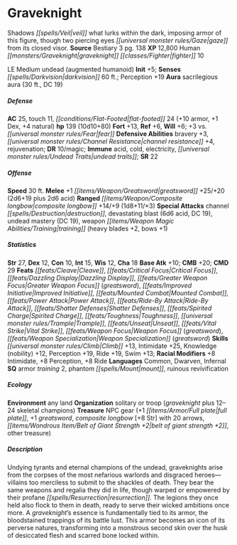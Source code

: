 ﻿---
cssclass: [monsters]
title1: Graveknight
desc_short: Shadows veil what lurks within the dark, imposing armor of this figure,
  though two piercing eyes gaze from its closed visor.
title2: Graveknight
CR: 11
sources:
- name: Bestiary 3
  page: 138
  link: http://paizo.com/products/btpy8odu?Pathfinder-Roleplaying-Game-Bestiary-3
XP: 12800
race: Human
classes:
- graveknight fighter 10
alignment: LE
size: Medium
type: undead
subtypes:
- augmented humanoid
initiative:
  bonus: 5
senses:
  darkvision: 60
auras:
- name: sacrilegious aura
  radius: 30
  DC: 19
AC:
  AC: 25
  touch: 11
  flat_footed: 24
  components:
    armor: 10
    dex: 1
    natural: 4
HP:
  HP: 139
  long: 10d10+80
saves:
  fort: 13
  ref: 6
  will: 6
  other: +3 vs. fear
defensive_abilities:
- bravery +3
- channel resistance +4
- rejuvenation
DR:
- amount: 10
  weakness: magic
immunities:
- acid
- cold
- electricity
- undead traits
SR: 22
speeds:
  base: 30
attacks:
  melee:
  - - text: +1 greatsword +25/+20 (2d6+19 plus 2d6 acid)
      entries:
      - - damage: 2d6+19
        - damage: 2d6
          type: acid
      attack: +1 greatsword
      bonus:
      - 25
      - 20
  ranged:
  - - text: composite longbow +14/+9 (1d8+11/×3)
      entries:
      - - damage: 1d8+11
          crit_multiplier: 3
      attack: composite longbow
      bonus:
      - 14
      - 9
  special:
  - channel destruction
  - devastating blast (6d6 acid, DC 19)
  - undead mastery (DC 19)
  - weapon training (heavy blades +2, bows +1)
ability_scores:
  STR: 27
  DEX: 12
  CON: 10
  INT: 15
  WIS: 12
  CHA: 18
BAB: 10
CMB: 20
CMD: 29
feats:
- name: Cleave
- name: Critical Focus
- name: Dazzling Display
- name: Greater Weapon Focus (greatsword)
- is_bonus: true
  name: Improved Initiative
- is_bonus: true
  name: Mounted Combat
- name: Power Attack
- is_bonus: true
  name: Ride-By Attack
- name: Shatter Defenses
- name: Spirited Charge
- is_bonus: true
  name: Toughness
- name: Trample
- name: Unseat
- name: Vital Strike
- name: Weapon Focus (greatsword)
- name: Weapon Specialization (greatsword)
skills:
  Climb: 13
  Intimidate: 25
  Knowledge (nobility): 12
  Perception: 19
  Ride: 19
  Swim: 13
  _racial_mods:
    Intimidate:
      _: 8
    Perception:
      _: 8
    Ride:
      _: 8
languages:
- Common
- Dwarven
- Infernal
special_qualities:
- armor training 2
- phantom mount
- ruinous revivification
ecology:
  environment: any land
  organization: solitary or troop (graveknight plus 12-24 skeletal champions)
  treasure_type: NPC Gear
  treasure:
  - +1 full plate
  - +1 greatsword
  - composite longbow [+8 Str] with 20 arrows
  - belt of giant strength +2
  - other treasure
desc_long: Undying tyrants and eternal champions of the undead, graveknights arise
  from the corpses of the most nefarious warlords and disgraced heroes-villains too
  merciless to submit to the shackles of death. They bear the same weapons and regalia
  they did in life, though warped or empowered by their profane resurrection. The
  legions they once held also flock to them in death, ready to serve their wicked
  ambitions once more. A graveknight's essence is fundamentally tied to its armor,
  the bloodstained trappings of its battle lust. This armor becomes an icon of its
  perverse natures, transforming into a monstrous second skin over the husk of desiccated
  flesh and scarred bone locked within.

---

# Graveknight
Shadows _[[spells/Veil|veil]]_ what lurks within the dark, imposing armor of this figure, though two piercing eyes _[[universal monster rules/Gaze|gaze]]_ from its closed visor.
**Source** Bestiary 3 pg. 138
**XP** 12,800
Human _[[monsters/Graveknight|graveknight]]_ _[[classes/Fighter|fighter]]_ 10

LE Medium undead (augmented humanoid)
**Init** +5; **Senses** _[[spells/Darkvision|darkvision]]_ 60 ft.; Perception +19
**Aura** sacrilegious aura (30 ft., DC 19)

##### Defense

**AC** 25, touch 11, _[[conditions/Flat-Footed|flat-footed]]_ 24 (+10 armor, +1 Dex, +4 natural)
**hp** 139 (10d10+80)
**Fort** +13, **Ref** +6, **Will** +6; +3 vs. _[[universal monster rules/Fear|fear]]_
**Defensive Abilities** bravery +3, _[[universal monster rules/Channel Resistance|channel resistance]]_ +4, rejuvenation; **DR** 10/magic; **Immune** acid, cold, electricity, _[[universal monster rules/Undead Traits|undead traits]]_; **SR** 22

##### Offense
**Speed** 30 ft.
**Melee** +1 _[[items/Weapon/Greatsword|greatsword]]_ +25/+20 (2d6+19 plus 2d6 acid)
**Ranged** _[[items/Weapon/Composite longbow|composite longbow]]_ +14/+9 (1d8+11/×3)
**Special Attacks** channel _[[spells/Destruction|destruction]]_, devastating blast (6d6 acid, DC 19), undead mastery (DC 19), weapon _[[items/Weapon Magic Abilities/Training|training]]_ (heavy blades +2, bows +1)

##### Statistics
**Str** 27, **Dex** 12, **Con** 10, **Int** 15, **Wis** 12, **Cha** 18
**Base Atk** +10; **CMB** +20; **CMD** 29
**Feats** _[[feats/Cleave|Cleave]]_, _[[feats/Critical Focus|Critical Focus]]_, _[[feats/Dazzling Display|Dazzling Display]]_, _[[feats/Greater Weapon Focus|Greater Weapon Focus]]_ (_greatsword_), _[[feats/Improved Initiative|Improved Initiative]]_, _[[feats/Mounted Combat|Mounted Combat]]_, _[[feats/Power Attack|Power Attack]]_, _[[feats/Ride-By Attack|Ride-By Attack]]_, _[[feats/Shatter Defenses|Shatter Defenses]]_, _[[feats/Spirited Charge|Spirited Charge]]_, _[[feats/Toughness|Toughness]]_, _[[universal monster rules/Trample|Trample]]_, _[[feats/Unseat|Unseat]]_, _[[feats/Vital Strike|Vital Strike]]_, _[[feats/Weapon Focus|Weapon Focus]]_ (_greatsword_), _[[feats/Weapon Specialization|Weapon Specialization]]_ (_greatsword_)
**Skills** _[[universal monster rules/Climb|Climb]]_ +13, Intimidate +25, Knowledge (nobility) +12, Perception +19, Ride +19, Swim +13; **Racial Modifiers** +8 Intimidate, +8 Perception, +8 Ride
**Languages** Common, Dwarven, Infernal
**SQ** armor _training_ 2, phantom _[[spells/Mount|mount]]_, ruinous revivification

##### Ecology

**Environment** any land
**Organization** solitary or troop (_graveknight_ plus 12–24 skeletal champions)
**Treasure** NPC gear (+1 _[[items/Armor/Full plate|full plate]]_, +1 _greatsword_, _composite longbow_ [+8 Str] with 20 arrows, _[[items/Wondrous Item/Belt of Giant Strength +2|belt of giant strength +2]]_, other treasure)

##### Description

Undying tyrants and eternal champions of the undead, graveknights arise from the corpses of the most nefarious warlords and disgraced heroes—villains too merciless to submit to the shackles of death. They bear the same weapons and regalia they did in life, though warped or empowered by their profane _[[spells/Resurrection|resurrection]]_. The legions they once held also flock to them in death, ready to serve their wicked ambitions once more. A _graveknight_’s essence is fundamentally tied to its armor, the bloodstained trappings of its battle lust. This armor becomes an icon of its perverse natures, transforming into a monstrous second skin over the husk of desiccated flesh and scarred bone locked within.